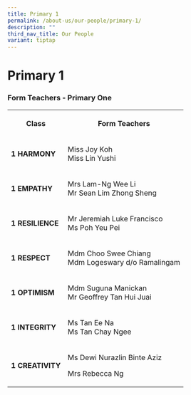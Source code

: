 ```yaml
---
title: Primary 1
permalink: /about-us/our-people/primary-1/
description: ""
third_nav_title: Our People
variant: tiptap
---
```

<h1><strong>Primary 1</strong></h1><h3>Form Teachers - Primary One</h3><table><tbody><tr><th rowspan="1" colspan="1"><p><strong>Class</strong></p></th><th rowspan="1" colspan="1"><p>Form Teachers</p></th></tr><tr><td rowspan="1" colspan="1"><p><strong>1 HARMONY</strong></p></td><td rowspan="1" colspan="1"><p>Miss Joy Koh<br>Miss Lin Yushi</p></td></tr><tr><td rowspan="1" colspan="1"><p><strong>1 EMPATHY</strong></p></td><td rowspan="1" colspan="1"><p>Mrs Lam-Ng Wee Li<br>Mr Sean Lim Zhong Sheng</p></td></tr><tr><td rowspan="1" colspan="1"><p><strong>1 RESILIENCE</strong></p></td><td rowspan="1" colspan="1"><p>Mr Jeremiah Luke Francisco<br>Ms Poh Yeu Pei</p></td></tr><tr><td rowspan="1" colspan="1"><p><strong>1 RESPECT</strong></p></td><td rowspan="1" colspan="1"><p>Mdm Choo Swee Chiang<br>Mdm Logeswary d/o Ramalingam</p></td></tr><tr><td rowspan="1" colspan="1"><p><strong>1 OPTIMISM</strong></p></td><td rowspan="1" colspan="1"><p>Mdm Suguna Manickan<br>Mr Geoffrey Tan Hui Juai</p></td></tr><tr><td rowspan="1" colspan="1"><p><strong>1 INTEGRITY</strong></p></td><td rowspan="1" colspan="1"><p>Ms Tan Ee Na<br>Ms Tan Chay Ngee</p></td></tr><tr><td rowspan="1" colspan="1"><p><strong>1 CREATIVITY</strong></p></td><td rowspan="1" colspan="1"><p>Ms Dewi Nurazlin Binte Aziz</p><p>Mrs Rebecca Ng</p></td></tr></tbody></table><p></p>